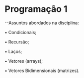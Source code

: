# Programação 1

--Assuntos abordados na disciplina:
   
• Condicionais;
   
• Recursão;
   
• Laços;
   
• Vetores (arrays);
   
• Vetores Bidimensionais (matrizes).
